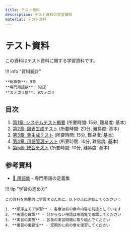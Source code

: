 ```yaml
---
title: テスト資料
description: テスト資料の学習資料
material: テスト資料
---
```


# テスト資料

この資料はテスト資料に関する学習資料です。

!!! info "資料統計"

    
    **総章数**: 5章  
    **専門用語数**: 32語  
    **カテゴリ数**: 9カテゴリ
    


## 目次

1. [第1章: システムテスト概要](chapter_01_system_test_overview.md) (所要時間: 15分, 難易度: 基本)
2. [第2章: 図表生成テスト](chapter_02_chart_generation_test.md) (所要時間: 20分, 難易度: 基本)
3. [第3章: 表生成テスト](chapter_03_table_generation_test.md) (所要時間: 15分, 難易度: 基本)
4. [第4章: 用語管理テスト](chapter_04_knowledge_management_test.md) (所要時間: 10分, 難易度: 基本)
5. [第5章: 統合テスト](chapter_05_integration_test.md) (所要時間: 10分, 難易度: 基本)

## 参考資料

- [📖 用語集](glossary.md) - 専門用語の定義集

!!! tip "学習の進め方"

    
    この資料を効果的に学習するために、以下の点に注意してください：
    
    1. **順序立てて学習** - 各章は前の章の内容を前提としています
    2. **用語の確認** - 分からない用語は用語集で確認してください  
    3. **実習の実施** - 各章の実習問題に取り組んでください
    4. **復習の重要性** - 定期的に前の章を復習してください
    
